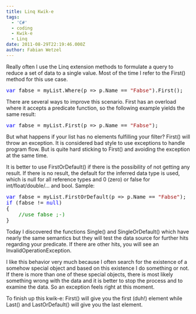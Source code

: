 ```yaml
---
title: Linq Kwik-e
tags:
  - 'C#'
  - coding
  - Kwik-e
  - Linq
date: 2011-08-29T22:19:46.000Z
author: Fabian Wetzel
---
```


Really often I use the Linq extension methods to formulate a query to reduce a set of data to a single value. Most of the time I refer to the First() method for this use case.
<pre class="code"><span style="color: blue;">var </span>fabse = myList.Where(p =&gt; p.Name == <span style="color: #a31515;">"Fabse"</span>).First();</pre>
There are several ways to improve this scenario. First has an overload where it accepts a predicate function, so the following example yields the same result:
<pre class="code"><span style="color: blue;">var </span>fabse = myList.First(p =&gt; p.Name == <span style="color: #a31515;">"Fabse"</span>);</pre>
But what happens if your list has no elements fulfilling your filter? First() will throw an exception. It is considered bad style to use exceptions to handle program flow. But is quite hard sticking to First() and avoiding the exception at the same time.

It is better to use FirstOrDefault() if there is the possibility of not getting any result. If there is no result, the default for the inferred data type is used, which is null for all reference types and 0 (zero) or false for int/float/double/… and bool. Sample:
<pre class="code"><span style="color: blue;">var </span>fabse = myList.FirstOrDefault(p =&gt; p.Name == <span style="color: #a31515;">"Fabse"</span>);
<span style="color: blue;">if </span>(fabse != <span style="color: blue;">null</span>)
{
    <span style="color: green;">//use fabse ;-</span><span style="color: green;">)
</span>}</pre>
Today I discovered the functions Single() and SingleOrDefault() which have nearly the same semantics but they will test the data source for further hits regarding your predicate. If there are other hits, you will see an InvalidOperationException.

I like this behavior very much because I often search for the existence of a somehow special object and based on this existence I do something or not. If there is more than one of these special objects, there is most likely something wrong with the data and it is better to stop the process and to examine the data. So an exception feels right at this moment.

To finish up this kwik-e: First() will give you the first (duh!) element while Last() and LastOrDefault() will give you the last element.


